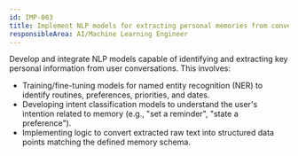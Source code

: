 ```yaml
---
id: IMP-003
title: Implement NLP models for extracting personal memories from conversations
responsibleArea: AI/Machine Learning Engineer
---
```

Develop and integrate NLP models capable of identifying and extracting key personal information from user conversations. This involves:
- Training/fine-tuning models for named entity recognition (NER) to identify routines, preferences, priorities, and dates.
- Developing intent classification models to understand the user's intention related to memory (e.g., "set a reminder", "state a preference").
- Implementing logic to convert extracted raw text into structured data points matching the defined memory schema.